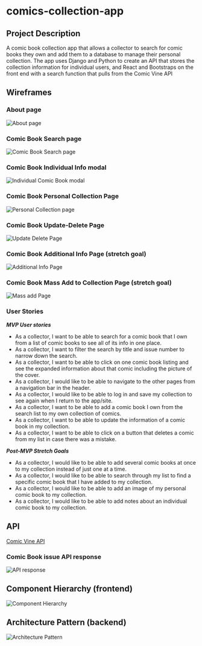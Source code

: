 # comics-collection-app

## Project Description

A comic book collection app that allows a collector to search for comic books they own and add them to a database to manage their personal collection.
The app uses Django and Python to create an API that stores the collection information for individual users, and React and Bootstraps on the front end with a search function that pulls from the Comic Vine API

## Wireframes

### About page

![About page](https://github.com/SpideyFanDan/comics-collection-app/blob/master/wireframes/comic-book-collection-about-page.jpg)

### Comic Book Search page

![Comic Book Search page](https://github.com/SpideyFanDan/comics-collection-app/blob/master/wireframes/comic-book-search-page.jpg)

### Comic Book Individual Info modal

![Individual Comic Book modal](https://github.com/SpideyFanDan/comics-collection-app/blob/master/wireframes/comic-book-info-modal.jpg)

### Comic Book Personal Collection Page

![Personal Collection page](https://github.com/SpideyFanDan/comics-collection-app/blob/master/wireframes/comic-book-personal-collection-page.jpg)

### Comic Book Update-Delete Page

![Update Delete Page](https://github.com/SpideyFanDan/comics-collection-app/blob/master/wireframes/comic-book-update-delete-page.jpg)

### Comic Book Additional Info Page (stretch goal)

![Additional Info Page](https://github.com/SpideyFanDan/comics-collection-app/blob/master/wireframes/comic-book-add-info-page.jpg)

### Comic Book Mass Add to Collection Page (stretch goal)

![Mass add Page](https://github.com/SpideyFanDan/comics-collection-app/blob/master/wireframes/mass-add-from-search-list.jpg)

### User Stories

_**MVP User stories**_

- As a collector, I want to be able to search for a comic book that I own from a list of comic books to see all of its info in one place.
- As a collector, I want to filter the search by title and issue number to narrow down the search.
- As a collector, I want to be able to click on one comic book listing and see the expanded information about that comic including the picture of the cover.
- As a collector, I would like to be able to navigate to the other pages from a navigation bar in the header.
- As a collector, I would like to be able to log in and save my collection to see again when I return to the app/site.
- As a collector, I want to be able to add a comic book I own from the search list to my own collection of comics.
- As a collector, I want to be able to update the information of a comic book in my collection.
- As a collector, I want to be able to click on a button that deletes a comic from my list in case there was a mistake.

_**Post-MVP Stretch Goals**_

- As a collector, I would like to be able to add several comic books at once to my collection instead of just one at a time.
- As a collector, I would like to be able to search through my list to find a specific comic book that I have added to my collection.
- As a collector, I would like to be able to add an image of my personal comic book to my collection.
- As a collector, I would like to be able to add notes about an individual comic book to my collection.

## API

[Comic Vine API](https://comicvine.gamespot.com/api/issues/?api_key=[MyAPIKey]&format=json)

### Comic Book issue API response

![API response](https://github.com/SpideyFanDan/comic-book-organizer/blob/87be78c316c5db2bde388e9bbecd6c9441b25cd2/Wireframes/API-screenshot.png)

## Component Hierarchy (frontend)

![Component Hierarchy](https://github.com/SpideyFanDan/comics-collection-app/blob/master/wireframes/component-hierarchy.jpg)

## Architecture Pattern (backend)

![Architecture Pattern](https://github.com/SpideyFanDan/comics-collection-app/blob/master/wireframes/architecture-pattern.jpg)
